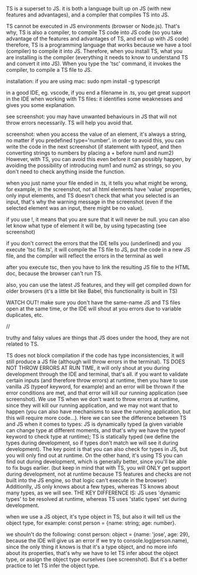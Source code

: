 TS is a superset to JS. it is both a language built up on JS (with new features and advantages), and a compiler that compiles TS into JS.

TS cannot be executed in JS environments (browser or Node.js). That's why, TS is also a compiler, to compile TS code into JS code (so you take advantage of the features and advantages of TS, and end up with JS code)
therefore, TS is a programming language that works because we have a tool (compiler) to compile it into JS. Therefore, when you install TS, what you are installing is the compiler (everything it needs to know to understand TS and convert it into JS). When you type the 'tsc' command, it invokes the compiler, to compile a TS file to JS.

installation: if you are using mac: sudo npm install -g typescript

in a good IDE, eg. vscode, if you end a filename in .ts, you get great support in the IDE when working with TS files: it identifies some weaknesses and gives you some explanation.

see screenshot: you may have unwanted behaviours in JS that will not throw errors necessarily. TS will help you avoid that.

screenshot: when you access the value of an element, it's always a string, no matter if you predefined type='number'.
in order to avoid this, you can write the code in the next screenshot (if statement with typeof, and then converting strings to numbers by placing a + before num1 and num2)
However, with TS, you can avoid this even before it can possibly happen, by avoiding the possibility of introducing num1 and num2 as strings, so you don't need to check anything inside the function.

when you just name your file ended in .ts, it tells you what might be wrong, for example, in the screenshot, not all html elements have 'value' properties, only input elements, and TS doesn't check that what you selected is an input, that's why the warning message in the screenshot (even if the selected element was an input, there might be no value).

if you use !, it means that you are sure that it will never be null. you can also let know what type of element it will be, by using typecasting (see screenshot)

if you don't correct the errors that the IDE tells you (underlined) and you execute 'tsc file.ts', it will compile the TS file to JS, put the code in a new JS file, and the compiler will reflect the errors in the terminal as well

after you execute tsc, then you have to link the resulting JS file to the HTML doc, because the browser can't run TS.

also, you can use the latest JS features, and they will get compiled down for older browsers (it's a little bit like Babel, this functionality is built in TS)

WATCH OUT! make sure you don't have the same-name JS and TS files open at the same time, or the IDE will shout at you errors due to variable duplicates, etc.

//

truthy and falsy values are things that JS does under the hood, they are not related to TS.

TS does not block compilation if the code has type inconsistencies, it will still produce a JS file (although will throw errors in the terminal). TS DOES NOT THROW ERRORS AT RUN TIME, it will only shout at you during development through the IDE and terminal, that's all. if you want to validate certain inputs (and therefore throw errors) at runtime, then you have to use vanilla JS (typeof keyword, for example) and an error will be thrown if the error conditions are met, and that error will kill our running application (see screenshot). We use TS when we don't want to throw errors at runtime, since they will kill our running application, and we may not want that to happen (you can also have mechanisms to save the running application, but this will require more code...). Here we can see the difference between TS and JS when it comes to types: JS is dynamically typed (a given variable can change type at different moments, and that's why we have the typeof keyword to check type at runtime); TS is statically typed (we define the types during development, so if types don't match we will see it during development). The key point is that you can also check for types in JS, but you will only find out at runtime. On the other hand, it's using TS you can find out during development, which is generally better, since you'll be able to fix bugs earlier. (but keep in mind that with TS, you will ONLY get support during development, not at runtime because TS features and checks are not built into the JS engine, so that logic can't execute in the browser) Additionlly, JS only knows about a few types, whereas TS knows about many types, as we will see.
THE KEY DIFFERENCE IS: JS uses 'dynamic types' to be resolved at runtime, whereas TS uses 'static types' set during development.

when we use a JS object, it's type object in TS, but also it will tell us the object type, for example: const person = {name: string; age: number}.

we shouln't do the following: const person: object = {name: 'jose', age: 29}, because the IDE will give us an error if we try to console.log(person.name), since the only thing it knows is that it's a type object, and no more info about its properties, that's why we have to let TS infer about the object type, or assign the object type ourselves (see screenshot). But it's a better practice to let TS infer the object type.
